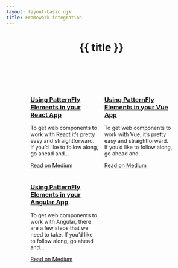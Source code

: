 ```yaml
---
layout: layout-basic.njk
title: Framework integration
---
```


<style>
  #framework {
    display: grid;
    gap: 1rem;
    grid-template-columns:repeat(2,[col-start] 1fr);
    max-width: 1020px;
    padding: 2rem 1rem;
  }

  @media screen and (min-width: 820px) {
    #framework {
      padding-inline: 4rem;
    }
  }
</style>

<header class="band">
  <h1>{{ title }}</h1>
</header>

<section id="framework">
  <pf-card color-palette="lightest" border>
    <h3 slot="header" class="push-bottom">
      <a href="https://medium.com/patternfly-elements/using-patternfly-elements-web-components-in-your-react-app-fe079be262ed">Using
        PatternFly Elements in your React App</a>
    </h3>
    <p>To get web components to work with React it’s pretty easy and straightforward. If you’d like to follow
      along, go ahead and...</p>
    <a class="cta" slot="footer" href="https://medium.com/patternfly-elements/using-patternfly-elements-web-components-in-your-react-app-fe079be262ed">Read on Medium</a>
  </pf-card>
  <pf-card color-palette="lightest" border>
    <h3 slot="header" class="push-bottom">
      <a href="https://medium.com/patternfly-elements/using-patternfly-elements-web-components-in-your-vue-app-340fc9a9d7e5">Using
        PatternFly Elements in your Vue App</a>
    </h3>
    <p>To get web components to work with Vue, it’s pretty easy and straightforward. If you’d like to follow
      along, go ahead and...</p>
    <a class="cta" slot="footer" href="https://medium.com/patternfly-elements/using-patternfly-elements-web-components-in-your-vue-app-340fc9a9d7e5">Read on Medium</a>
  </pf-card>
  <pf-card color-palette="lightest" border>
    <h3 slot="header" class="push-bottom">
      <a href="https://medium.com/patternfly-elements/using-patternfly-elements-web-components-in-your-angular-app-4b18b1c9c363">Using
        PatternFly Elements in your Angular App</a>
    </h3>
    <p>To get web components to work with Angular, there are a few steps that we need to take. If you’d like to
      follow along, go ahead and...</p>
    <a class="cta" slot="footer" href="https://medium.com/patternfly-elements/using-patternfly-elements-web-components-in-your-angular-app-4b18b1c9c363">Read on Medium</a>
  </pf-card>
</section>  

